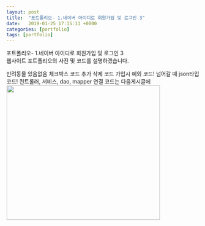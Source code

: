 ```yaml
---
layout: post
title:  "포트폴리오- 1.네이버 아이디로 회원가입 및 로그인 3"
date:   2019-01-25 17:15:11 +0000
categories: [portfolio]
tags: [portfolio]
---
```


<style>
img{
  border : 1px solid #ededed;
}
</style>
포트폴리오- 1.네이버 아이디로 회원가입 및 로그인 3
<br>
웹사이트 포트폴리오의 사진 및 코드를 설명하겠습니다.


 반려동물 있음없음 체크박스 코드
 추가 삭제 코드
 가입시 예외 코드!
 넘어갈 때 json타입 코드!
 컨트롤러, 서비스, dao, mapper 연결 코드는 다음게시글에
 <img src="c:/gaeungyeongsul/gaeungyeongsul.github.io/images/petst/join_login/joinform2.jpg" width="400" height="350">
 <br>

